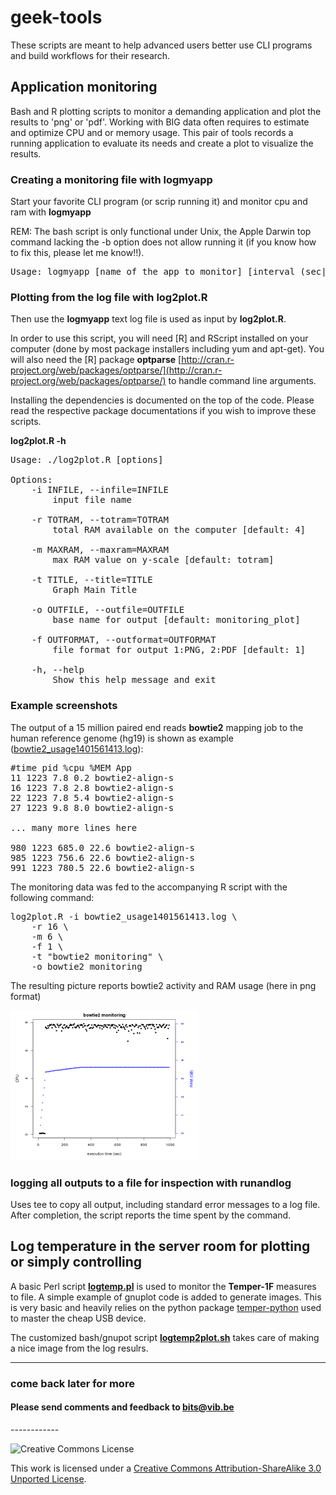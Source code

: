 geek-tools
==========

These scripts are meant to help advanced users better use CLI programs and build workflows for their research.

## **Application monitoring** 

Bash and R plotting scripts to monitor a demanding application and plot the results to 'png' or 'pdf'. Working with BIG data often requires to estimate and optimize CPU and or memory usage. This pair of tools records a running application to evaluate its needs and create a plot to visualize the results.

### Creating a monitoring file with **logmyapp**

Start your favorite CLI program (or scrip running it) and monitor cpu and ram with **logmyapp**

REM: The bash script is only functional under Unix, the Apple Darwin top command lacking the -b option does not allow running it (if you know how to fix this, please let me know!!).

<pre>
Usage: logmyapp [name of the app to monitor] [interval (sec|default=5)]
</pre>

### Plotting from the log file with **log2plot.R**

Then use the **logmyapp** text log file is used as input by **log2plot.R**.

In order to use this script, you will need [R] and RScript installed on your computer (done by most package installers including yum and apt-get). You will also need the [R] package **optparse** [http://cran.r-project.org/web/packages/optparse/](http://cran.r-project.org/web/packages/optparse/) to handle command line arguments.

Installing the dependencies is documented on the top of the code. Please read the respective package documentations if you wish to improve these scripts.

**log2plot.R -h**
<pre>
Usage: ./log2plot.R [options]

Options:
	-i INFILE, --infile=INFILE
		input file name

	-r TOTRAM, --totram=TOTRAM
		total RAM available on the computer [default: 4]

	-m MAXRAM, --maxram=MAXRAM
		max RAM value on y-scale [default: totram]

	-t TITLE, --title=TITLE
		Graph Main Title

	-o OUTFILE, --outfile=OUTFILE
		base name for output [default: monitoring_plot]

	-f OUTFORMAT, --outformat=OUTFORMAT
		file format for output 1:PNG, 2:PDF [default: 1]

	-h, --help
		Show this help message and exit
</pre>

### Example screenshots

The output of a 15 million paired end reads **bowtie2** mapping job to the human reference genome (hg19) is shown as example (<a href="logmyapp/pictures/bowtie2_usage1401561413.log">bowtie2_usage1401561413.log</a>):

<pre>
#time pid %cpu %MEM App
11 1223 7.8 0.2 bowtie2-align-s
16 1223 7.8 2.8 bowtie2-align-s
22 1223 7.8 5.4 bowtie2-align-s
27 1223 9.8 8.0 bowtie2-align-s

... many more lines here

980 1223 685.0 22.6 bowtie2-align-s
985 1223 756.6 22.6 bowtie2-align-s
991 1223 780.5 22.6 bowtie2-align-s
</pre>

The monitoring data was fed to the accompanying R script with the following command:

<pre>
log2plot.R -i bowtie2_usage1401561413.log \
    -r 16 \
    -m 6 \
    -f 1 \
    -t "bowtie2 monitoring" \
    -o bowtie2_monitoring
</pre>

The resulting picture reports bowtie2 activity and RAM usage (here in png format)

<img src="logmyapp/pictures/bowtie2_monitoring.png?raw=true" alt="monitoring results" style="width: 300px;"/>

### logging all outputs to a file for inspection with **runandlog**

Uses tee to copy all output, including standard error messages to a log file. After completion, the script reports the time spent by the command. 


## Log temperature in the server room for plotting or simply controlling 

A basic Perl script **[logtemp.pl](Temper-1F/logtemp.pl)** is used to monitor the **Temper-1F** measures to file. A simple example of gnuplot code is added to generate images. This is very basic and heavily relies on the python package <a href="https://github.com/padelt/temper-python" target="_blank">temper-python</a> used to master the cheap USB device.

The customized bash/gnupot script **[logtemp2plot.sh](Temper-1F/logtemp2plot.sh)** takes care of making a nice image from the log resulrs.

------------
### **come back later for more**

<h4>Please send comments and feedback to <a href="mailto:bits@vib.be">bits@vib.be</a></h4>
------------

![Creative Commons License](http://i.creativecommons.org/l/by-sa/3.0/88x31.png?raw=true)

This work is licensed under a [Creative Commons Attribution-ShareAlike 3.0 Unported License](http://creativecommons.org/licenses/by-sa/3.0/).
